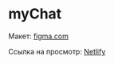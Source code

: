 # myChat

Макет: [figma.com](https://www.figma.com/file/IdXrcI9CfDKCI4e5OciYud/%D0%AF-%D0%BF%D0%B0%D1%80%D0%BA%D1%82%D0%B8%D0%BA%D1%83%D0%BC.-%D0%A7%D0%B0%D1%82?type=design&node-id=0%3A1&mode=design&t=MqZxS0LHYdKQlLZO-1)

Ссылка на просмотр: [Netlify](https://stirring-malasada-83a56e.netlify.app/)
